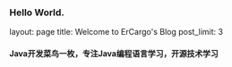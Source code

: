 ### Hello World.
layout: page
title: Welcome to ErCargo's Blog
post_limit: 3
#### Java开发菜鸟一枚，专注Java编程语言学习，开源技术学习
 

